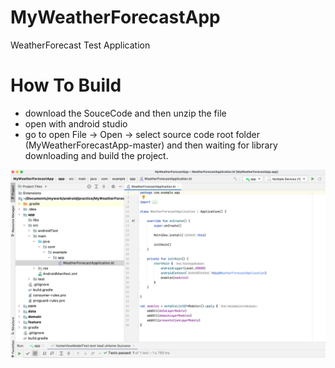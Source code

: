 # MyWeatherForecastApp

WeatherForecast Test Application

# How To Build

  - download the SouceCode and then unzip the file 
  - open with android studio
  - go to open File -> Open -> select source code root folder (MyWeatherForecastApp-master) and then waiting for library downloading and build the project.

![project](https://github.com/IamWorkAndWork/MyWeatherForecastApp/blob/master/images/Screenshot%202022-01-24%20at%2001.40.51.png)
